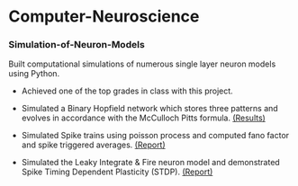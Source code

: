 # Computer-Neuroscience

### Simulation-of-Neuron-Models

Built computational simulations of numerous single layer neuron models using Python.
- Achieved one of the top grades in class with this project. 

- Simulated a Binary Hopfield network which stores three patterns and evolves in accordance with the McCulloch Pitts formula. 
 [(Results)](https://github.com/yash110698/Computer-Neuroscience/blob/main/Hopfield%20network/hopfield.pdf)

- Simulated Spike trains using poisson process and computed fano factor and spike triggered averages.
 [(Report)](https://github.com/yash110698/Computer-Neuroscience/blob/main/Spike%20Trains/SpikeTrains.pdf)

- Simulated the Leaky Integrate & Fire neuron model and demonstrated Spike Timing Dependent Plasticity (STDP).
 [(Report)](https://github.com/yash110698/Computer-Neuroscience/blob/main/Leaky%20Int%20%26%20Fire%20Neuron/LIF_neuron.pdf)

